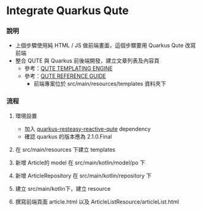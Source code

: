 # Integrate Quarkus Qute

### 說明
* 上個步驟使用純 HTML / JS 做前端畫面，這個步驟要用 Quarkus Qute 改寫前端
* 整合 QUTE 與 Quarkus 前後端開發，建立文章列表及內容頁
   * 參考：[QUTE TEMPLATING ENGINE](https://quarkus.io/guides/qute)
   * 參考：[QUTE REFERENCE GUIDE](https://quarkus.io/guides/qute-reference)
      * 前端專案位於 src/main/resources/templates 資料夾下


### 流程
1. 環境設置
   * 加入 [quarkus-resteasy-reactive-qute](https://mvnrepository.com/artifact/io.quarkus/quarkus-resteasy-reactive-qute) dependency
   * 確認 quarkus 的版本應為 2.1.0.Final





2. 在 src/main/resources 下建立 templates

3. 新增 Article的 model 在 src/main/kotlin/model/po 下
4. 新增 ArticleRepository 在 src/main/kotlin/repository 下
5. 建立 src/main/kotlin下，建立 resource
6. 撰寫前端頁面 article.html 以及 ArticleListResource/articleList.html